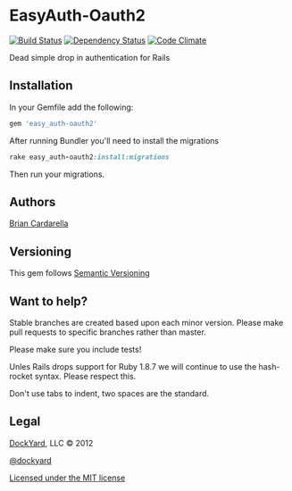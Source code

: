# EasyAuth-Oauth2 #

[![Build Status](https://secure.travis-ci.org/dockyard/easy_auth-oauth2.png?branch=master)](http://travis-ci.org/dockyard/easy_auth-oauth2)
[![Dependency Status](https://gemnasium.com/dockyard/easy_auth-oauth2.png?travis)](https://gemnasium.com/dockyard/easy_auth-oauth2)
[![Code Climate](https://codeclimate.com/badge.png)](https://codeclimate.com/github/dockyard/easy_auth-oauth2)

Dead simple drop in authentication for Rails

## Installation ##

In your Gemfile add the following:

```ruby
gem 'easy_auth-oauth2'
```

After running Bundler you'll need to install the migrations

```ruby
rake easy_auth-oauth2:install:migrations
```

Then run your migrations.

## Authors ##

[Brian Cardarella](http://twitter.com/bcardarella)

## Versioning ##

This gem follows [Semantic Versioning](http://semver.org)

## Want to help? ##

Stable branches are created based upon each minor version. Please make
pull requests to specific branches rather than master.

Please make sure you include tests!

Unles Rails drops support for Ruby 1.8.7 we will continue to use the
hash-rocket syntax. Please respect this.

Don't use tabs to indent, two spaces are the standard.

## Legal ##

[DockYard](http://dockyard.com), LLC &copy; 2012

[@dockyard](http://twitter.com/dockyard)

[Licensed under the MIT license](http://www.opensource.org/licenses/mit-license.php)
